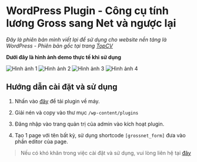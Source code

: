# WordPress Plugin - Công cụ tính lương Gross sang Net và ngược lại

*Đây là phiên bản mình viết lại để sử dụng cho website nền tảng là WordPress - Phiên bản gốc tại trang [TopCV](https://www.topcv.vn/tinh-luong-gross-net)*

**Dưới đây là hình ảnh demo thực tế khi sử dụng**

![Hình ảnh 1](https://i.imgur.com/Msnz7L2.jpg)
![Hình ảnh 2](https://i.imgur.com/jMptSNg.jpg)
![Hình ảnh 3](https://i.imgur.com/8aCIAHf.jpg)
![Hình ảnh 4](https://i.imgur.com/ZMLJDuL.jpg)

## Hướng dẫn cài đặt và sử dụng

1. Nhấn vào [đây](https://github.com/quangpro1610/gross-net-wp/archive/master.zip) để tải plugin về máy.

2. Giải nén và copy vào thư mục `/wp-content/plugins`

3. Đăng nhập vào trang quản trị của admin vào kích hoạt plugin.

4. Tạo 1 page với tên bất kỳ, sử dụng shortcode `[grossnet_form]` đưa vào phần editor của page.

> Nếu có khó khăn trong việc cài đặt và sử dụng, vui lòng liên hệ tại [đây](https://codedaokysu.com/#contact)

